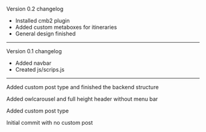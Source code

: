 Version 0.2 changelog
- Installed cmb2 plugin
- Added custom metaboxes for itineraries
- General design finished

---

Version 0.1 changelog
- Added navbar
- Created js/scrips.js

---

Added custom post type and finished the backend structure

Added owlcarousel and full height header without menu bar

Added custom post type

Initial commit with no custom post










